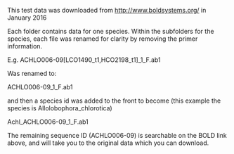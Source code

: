 This test data was downloaded from http://www.boldsystems.org/ in January 2016

Each folder contains data for one species.
Within the subfolders for the species, each file was renamed for clarity by removing the primer information.

E.g. 
ACHLO006-09[LCO1490_t1,HCO2198_t1]_1_F.ab1

Was renamed to:

ACHLO006-09_1_F.ab1

and then a species id was added to the front to become (this example the species is Allolobophora_chlorotica)

Achl_ACHLO006-09_1_F.ab1


The remaining sequence ID (ACHLO006-09) is searchable on the BOLD link above, and will take you to the original data which you can download.